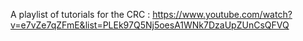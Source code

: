 A playlist of tutorials for the CRC : https://www.youtube.com/watch?v=e7vZe7qZFmE&list=PLEk97Q5Nj5oesA1WNk7DzaUpZUnCsQFVQ
